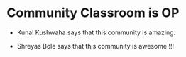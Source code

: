# Community Classroom is OP

- Kunal Kushwaha says that this community is amazing.

- Shreyas Bole says that this community is awesome !!!